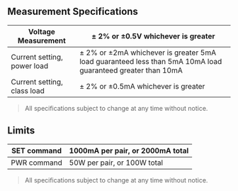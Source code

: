 Measurement Specifications
--------------------------

| Voltage Measurement         | ± 2% or ±0.5V whichever is greater                                                                         |
|-----------------------------|------------------------------------------------------------------------------------------------------------|
| Current setting, power load | ± 2% or ±2mA whichever is greater 5mA load guaranteed less than 5mA 10mA load guaranteed greater than 10mA |
| Current setting, class load | ± 2% or ±0.5mA whichever is greater                                                                        |

>   All specifications subject to change at any time without notice.

 Limits
-----------

| SET command | 1000mA per pair, or 2000mA total |
|-------------|----------------------------------|
| PWR command | 50W per pair, or 100W total      |

>   All specifications subject to change at any time without notice.
